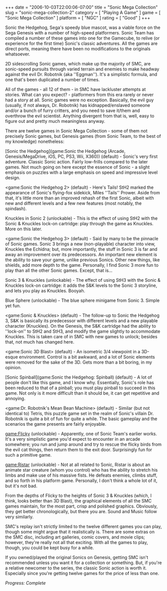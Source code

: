 +++
date = "2006-10-03T22:00:06-07:00"
title = "Sonic Mega Collection"
slug = "sonic-mega-collection-2"
category = [ "Playing A Game" ]
game = [ "Sonic Mega Collection" ]
platform = [ "NGC" ]
rating = [ "Good" ]
+++

Sonic the Hedgehog, Sega's speedy blue mascot, was a viable force on the Sega Genesis with a number of high-speed platformers. Sonic Team has compiled a number of these games into one for the Gamecube, to relive (or experience for the first time) Sonic's classic adventures. All the games are direct ports, meaning there have been no modifications to the originals whatsoever.

2D sidescrolling Sonic games, which make up the majority of SMC, are sonic-speed pursuits through varied terrain and enemies to make headway against the evil Dr. Robotnik (aka ''Eggman''). It's a simplistic formula, and one that's been duplicated a number of times.

All of the games - all 12 of them - in SMC have lackluster attempts at stories. What can you expect? - platformers from this era rarely or never had a story at all. Sonic games were no exception. Basically, the evil guy (usually, if not always, Dr. Robotnik) has kidnapped/enslaved someone and/or a bunch of furry critters, and you need to save it/them and overthrow the evil scientist. Anything divergent from that is, well, easy to figure out and pretty much meaningless anyway.

There are twelve games in Sonic Mega Collection - some of them not precisely Sonic games, but Genesis games (from Sonic Team, to the best of my knowledge) nonetheless:

[Sonic the Hedgehog](game:Sonic the Hedgehog (Arcade, Genesis/MegaDrive, iOS, PC, PS3, Wii, X360)) (default) - Sonic's very first adventure. Classic Sonic action. Fairly low-frills compared to the later games. Not much going on here except the essence of Sonic - a slight emphasis on puzzles with a large emphasis on speed and impressive level design.

<game:Sonic the Hedgehog 2> (default) - Here's Tails! StH2 marked the appearance of Sonic's flying-fox sidekick, Miles ''Tails'' Prower. Aside from that, it's little more than an improved rehash of the first Sonic, albeit with new and different levels and a few new features (most notably, the spindash).

Knuckles in Sonic 2 (unlockable) - This is the effect of using StH2 with the Sonic & Knuckles lock-on cartridge: play through the game as Knuckles. More on this later.

<game:Sonic the Hedgehog 3> (default) - Said by many to be the pinnacle of Sonic games. Sonic 3 brings a new (non-playable) character into view, Knuckles the Echidna; but, more importantly, the stuff in Sonic 3 is far and away an improvement over its predecessors. An important new element is the ability to save your game, unlike previous Sonics. Other new things, like shields, add more depth to the game. Personally, I find Sonic 3 more fun to play than all the other Sonic games. Except, that is...

Sonic 3 & Knuckles (unlockable) - The effect of using StH3 with the Sonic & Knuckles lock-on cartridge: it adds the S&K levels to the Sonic 3 storyline, and lets you play as Knuckles. Booyah.

Blue Sphere (unlockable) - The blue sphere minigame from Sonic 3. Simple yet fun.

<game:Sonic & Knuckles> (default) - The follow-up to Sonic the Hedgehog 3, S&K is basically its predecessor with different levels and a new playable character (Knuckles). On the Genesis, the S&K cartridge had the ability to ''lock-on'' to StH2 and StH3, and modify the game slightly to accommodate Knuckles. This is taken care of in SMC with new games to unlock; besides that, not much has changed here.

<game:Sonic 3D Blast> (default) - An isometric 3/4 viewpoint in a 3D-esque environment. Control is a bit awkward, and a lot of Sonic elements were removed for the sake of the 3D. Gets more than a bit boring, in my opinion.

[Sonic Spinball](game:Sonic the Hedgehog: Spinball) (default) - A lot of people don't like this game, and I know why. Essentially, Sonic's role has been reduced to that of a pinball; you must play pinball to succeed in this game. Not only is it more difficult than it should be, it can get repetitive and annoying.

<game:Dr. Robotnik's Mean Bean Machine> (default) - Similar (but not identical to) Tetris, this puzzle game set in the realm of Sonic's villain Dr. Robotnik is quite a bit of fun for quite a while. The basic gameplay and the scenarios the game presents are fairly enjoyable.

<game:Flicky> (unlockable) - Apparently, one of Sonic Team's earlier works. It's a very simplistic game you'd expect to encounter in an arcade somewhere; you run and jump around and try to rescue the flicky birds from the evil cat things, then return them to the exit door. Surprisingly fun for such a primitive game.

<game:Ristar> (unlockable) - Not at all related to Sonic, Ristar is about an animate star creature (whom you control) who has the ability to stretch his limbs and make use of his massive fists. He defeats enemies, climbs stuff, and so forth in his platform game. Personally, I don't think a whole lot of it, but it's not bad.

From the depths of Flicky to the heights of Sonic 3 & Knuckles (which, I think, looks better than 3D Blast), the graphical elements of all the SMC games maintain, for the most part, crisp and polished graphics. Obviously, they get better chronologically, but there you are. Sound and Music follow very similarly.

SMC's replay isn't strictly limited to the twelve different games you can play, though some might argue that it realistically is. There are some extras on the SMC disc, including art galleries, comic covers, and movie clips; however, they're really not all that exciting. With all the games to play, though, you could be kept busy for a while.

If you owned/played the original Sonics on Genesis, getting SMC isn't recommended unless you want it for a collection or something. But, if you're a relative newcomer to the series, the classic Sonic action is worth it. Especially since you're getting twelve games for the price of less than one.

<i>Progress: Complete</i>
